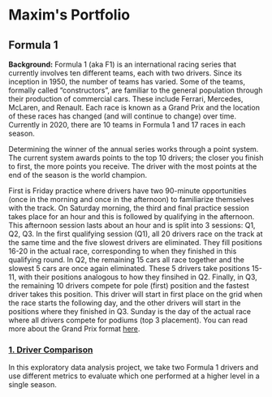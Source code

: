 # Maxim's Portfolio

## Formula 1

__Background:__ Formula 1 (aka F1) is an international racing series that currently involves ten different teams, each with two drivers. Since its inception in 1950, the number of teams has varied. Some of the teams, formally called “constructors”, are familiar to the general population through their production of commercial cars. These include Ferrari, Mercedes, McLaren, and Renault. Each race is known as a Grand Prix and the location of these races has changed (and will continue to change) over time. Currently in 2020, there are 10 teams in Formula 1 and 17 races in each season.

Determining the winner of the annual series works through a point system. The current system awards points to the top 10 drivers; the closer you finish to first, the more points you receive. The driver with the most points at the end of the season is the world champion. 

First is Friday practice where drivers have two 90-minute opportunities (once in the morning and once in the afternoon) to familiarize themselves with the track. On Saturday morning, the third and final practice session takes place for an hour and this is followed by qualifying in the afternoon. This afternoon session lasts about an hour and is split into 3 sessions: Q1, Q2, Q3. In the first qualifying session (Q1), all 20 drivers race on the track at the same time and the five slowest drivers are eliminated. They fill positions 16-20 in the actual race, corresponding to when they finished in this qualifying round. In Q2, the remaining 15 cars all race together and the slowest 5 cars are once again eliminated. These 5 drivers take positions 15-11, with their positions analogous to how they finsihed in Q2. Finally, in Q3, the remaining 10 drivers compete for pole (first) position and the fastest driver takes this position. This driver will start in first place on the grid when the race starts the following day, and the other drivers will start in the positions where they finished in Q3. Sunday is the day of the actual race where all drivers compete for podiums (top 3 placement). You can read more about the Grand Prix format [here](https://www.tutorialspoint.com/formula_one/formula_one_grand_prix_format.htm).

### [1. __Driver Comparison__](https://nbviewer.jupyter.org/github/mguzman123/Maxim-Guzman-Portfolio/blob/0cc8c2698fdc7a5a755e5492c2fba50582dfab48/notebooks/McLaren%202007%20-%20Lewis%20Hamilton%20vs.%20Fernando%20Alonso.ipynb)
In this exploratory data analysis project, we take two Formula 1 drivers and use different metrics to evaluate which one performed at a higher level in a single season.
